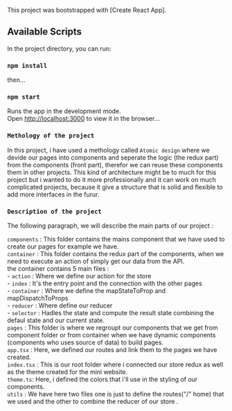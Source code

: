 This project was bootstrapped with [Create React App].

## Available Scripts

In the project directory, you can run:

### `npm install`

then...

### `npm start`

Runs the app in the development mode.<br />
Open [http://localhost:3000](http://localhost:3000) to view it in the browser...

### `Methology of the project`

In this project, i have used a methology called `Atomic design` where we devide our pages into components
and seperate the logic (the redux part) from the components (front part), therefor we can reuse these components them in other projects.
This kind of architecture might be to much for this project but i wanted to do it more professionally and it can work on much complicated projects, because it give a structure that is solid and flexible to add more interfaces in the furur.

### `Description of the project`

The following paragraph, we will describe the main parts of our project :

`components` : This folder contains the mains component that we have used to create our pages for example we have.<br />
`container` : This folder contains the redux part of the components, when we need to execute an action of simply get our data from the API.<br />
the container contains 5 main files :<br /> - `action` : Where we define our action for the store<br /> - `index` : It's the entry point and the connection with the other pages <br /> - `container` : Where we define the mapStateToProp and mapDispatchToProps <br /> - `reducer` : Where define our reducer <br /> - `selector` : Hadles the state and compute the result state combining the defaul state and our current state.<br />
`pages` : This folder is where we regroupt our components that we get from component folder or from container when we have dynamic components (components who uses source of data) to build pages. <br />
`app.tsx` : Here, we defined our routes and link them to the pages we have created.<br />
`index.tsx` : This is our root folder where i connected our store redux as well as the theme created for the mini website.<br />
`theme.ts`: Here, i defined the colors that i'll use in the styling of our components.<br />
`utils` : We have here two files one is just to define the routes("/" home) that we used and the other to combine the reducer of our store .<br />

